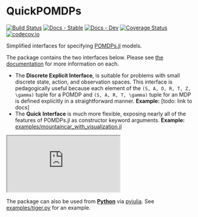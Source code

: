 # QuickPOMDPs

[![Build Status](https://travis-ci.org/JuliaPOMDP/QuickPOMDPs.jl.svg?branch=master)](https://travis-ci.org/JuliaPOMDP/QuickPOMDPs.jl)
[![Docs - Stable](https://img.shields.io/badge/docs-stable-blue.svg)](https://JuliaPOMDP.github.io/QuickPOMDPs.jl/stable)
[![Docs - Dev](https://img.shields.io/badge/docs-dev-blue.svg)](https://JuliaPOMDP.github.io/QuickPOMDPs.jl/dev)
[![Coverage Status](https://coveralls.io/repos/JuliaPOMDP/QuickPOMDPs.jl/badge.svg?branch=master&service=github)](https://coveralls.io/github/JuliaPOMDP/QuickPOMDPs.jl?branch=master)
[![codecov.io](http://codecov.io/github/JuliaPOMDP/QuickPOMDPs.jl/coverage.svg?branch=master)](http://codecov.io/github/JuliaPOMDP/QuickPOMDPs.jl?branch=master)

Simplified interfaces for specifying [POMDPs.jl](https://github.com/JuliaPOMDP/POMDPs.jl) models.

The package contains the two interfaces below. Please see [the documentation](https://JuliaPOMDP.github.io/QuickPOMDPs.jl/stable) for more information on each.

- The **Discrete Explicit Interface**, is suitable for problems with small discrete state, action, and observation spaces. This interface is pedagogically useful because each element of the ``(S, A, O, R, T, Z, \gamma)`` tuple for a POMDP and ``(S, A, R, T, \gamma)`` tuple for an MDP is defined explicitly in a straightforward manner. **Example:** [todo: link to docs]
- The **Quick Interface** is much more flexible, exposing nearly all of the features of POMDPs.jl as constructor keyword arguments. **Example:** [examples/mountaincar_with_visualization.jl](/examples/mountaincar_with_visualization.jl)
 <iframe src="https://raw.githubusercontent.com/JuliaPOMDP/QuickPOMDPs.jl/master/examples/mountaincar.jl"></iframe> 

The package can also be used from **[Python](https://www.python.org)** via [pyjulia](https://github.com/JuliaPy/pyjulia). See [examples/tiger.py](https://github.com/JuliaPOMDP/QuickPOMDPs.jl/blob/master/examples/tiger.py) for an example.
